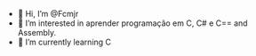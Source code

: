 - 👋 Hi, I’m @Fcmjr
- 👀 I’m interested in aprender programação em C, C# e C== and Assembly.
- 🌱 I’m currently learning C

<!---
Fcmjr/Fcmjr is a ✨ special ✨ repository because its `README.md` (this file) appears on your GitHub profile.
You can click the Preview link to take a look at your changes.
--->
